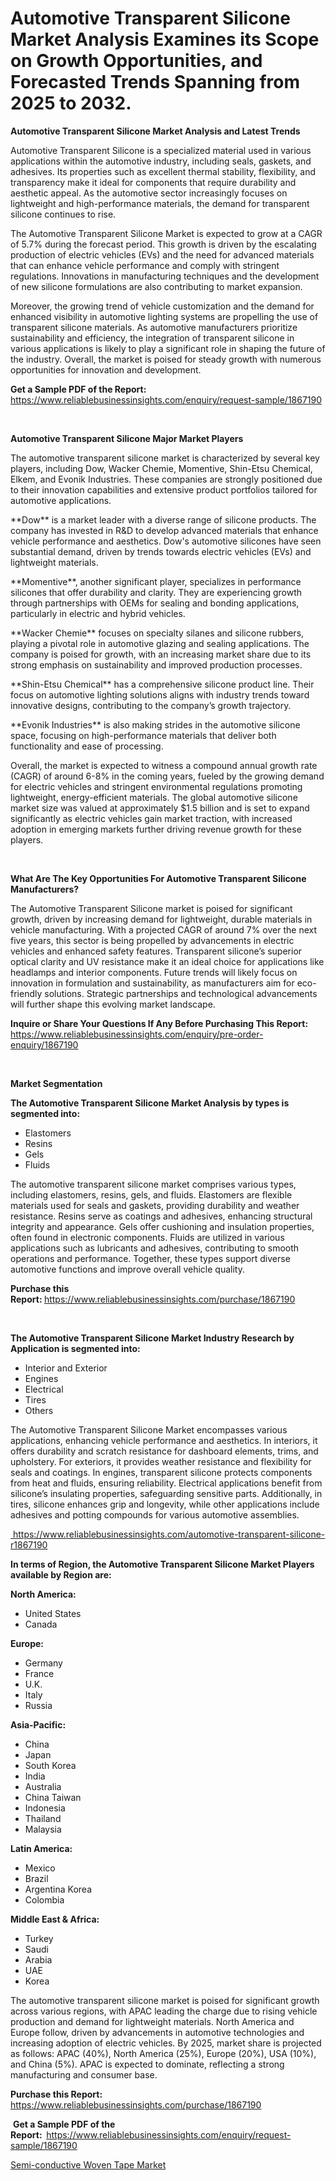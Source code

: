 <p><h1>Automotive Transparent Silicone Market Analysis Examines its Scope on Growth Opportunities, and Forecasted Trends Spanning from 2025 to 2032.</h1></p><p><strong>Automotive Transparent Silicone Market Analysis and Latest Trends</strong></p>
<p><p>Automotive Transparent Silicone is a specialized material used in various applications within the automotive industry, including seals, gaskets, and adhesives. Its properties such as excellent thermal stability, flexibility, and transparency make it ideal for components that require durability and aesthetic appeal. As the automotive sector increasingly focuses on lightweight and high-performance materials, the demand for transparent silicone continues to rise.</p><p>The Automotive Transparent Silicone Market is expected to grow at a CAGR of 5.7% during the forecast period. This growth is driven by the escalating production of electric vehicles (EVs) and the need for advanced materials that can enhance vehicle performance and comply with stringent regulations. Innovations in manufacturing techniques and the development of new silicone formulations are also contributing to market expansion. </p><p>Moreover, the growing trend of vehicle customization and the demand for enhanced visibility in automotive lighting systems are propelling the use of transparent silicone materials. As automotive manufacturers prioritize sustainability and efficiency, the integration of transparent silicone in various applications is likely to play a significant role in shaping the future of the industry. Overall, the market is poised for steady growth with numerous opportunities for innovation and development.</p></p>
<p><strong>Get a Sample PDF of the Report:&nbsp;</strong> <a href="https://www.reliablebusinessinsights.com/enquiry/request-sample/1867190?utm_campaign=2313&utm_medium=2&utm_source=Github&utm_content=ia&utm_term=03042025&utm_id=automotive-transparent-silicone">https://www.reliablebusinessinsights.com/enquiry/request-sample/1867190</a></p>
<p>&nbsp;</p>
<p><strong>Automotive Transparent Silicone Major Market Players</strong></p>
<p><p>The automotive transparent silicone market is characterized by several key players, including Dow, Wacker Chemie, Momentive, Shin-Etsu Chemical, Elkem, and Evonik Industries. These companies are strongly positioned due to their innovation capabilities and extensive product portfolios tailored for automotive applications.</p><p>**Dow** is a market leader with a diverse range of silicone products. The company has invested in R&D to develop advanced materials that enhance vehicle performance and aesthetics. Dow's automotive silicones have seen substantial demand, driven by trends towards electric vehicles (EVs) and lightweight materials.</p><p>**Momentive**, another significant player, specializes in performance silicones that offer durability and clarity. They are experiencing growth through partnerships with OEMs for sealing and bonding applications, particularly in electric and hybrid vehicles. </p><p>**Wacker Chemie** focuses on specialty silanes and silicone rubbers, playing a pivotal role in automotive glazing and sealing applications. The company is poised for growth, with an increasing market share due to its strong emphasis on sustainability and improved production processes.</p><p>**Shin-Etsu Chemical** has a comprehensive silicone product line. Their focus on automotive lighting solutions aligns with industry trends toward innovative designs, contributing to the company’s growth trajectory.</p><p>**Evonik Industries** is also making strides in the automotive silicone space, focusing on high-performance materials that deliver both functionality and ease of processing.</p><p>Overall, the market is expected to witness a compound annual growth rate (CAGR) of around 6-8% in the coming years, fueled by the growing demand for electric vehicles and stringent environmental regulations promoting lightweight, energy-efficient materials. The global automotive silicone market size was valued at approximately $1.5 billion and is set to expand significantly as electric vehicles gain market traction, with increased adoption in emerging markets further driving revenue growth for these players.</p></p>
<p>&nbsp;</p>
<p><strong>What Are The Key Opportunities For Automotive Transparent Silicone Manufacturers?</strong></p>
<p><p>The Automotive Transparent Silicone market is poised for significant growth, driven by increasing demand for lightweight, durable materials in vehicle manufacturing. With a projected CAGR of around 7% over the next five years, this sector is being propelled by advancements in electric vehicles and enhanced safety features. Transparent silicone’s superior optical clarity and UV resistance make it an ideal choice for applications like headlamps and interior components. Future trends will likely focus on innovation in formulation and sustainability, as manufacturers aim for eco-friendly solutions. Strategic partnerships and technological advancements will further shape this evolving market landscape.</p></p>
<p><strong>Inquire or Share Your Questions If Any Before Purchasing This Report:</strong> <a href="https://www.reliablebusinessinsights.com/enquiry/pre-order-enquiry/1867190?utm_campaign=2313&utm_medium=2&utm_source=Github&utm_content=ia&utm_term=03042025&utm_id=automotive-transparent-silicone">https://www.reliablebusinessinsights.com/enquiry/pre-order-enquiry/1867190</a></p>
<p>&nbsp;</p>
<p><strong>Market Segmentation</strong></p>
<p><strong>The Automotive Transparent Silicone Market Analysis by types is segmented into:</strong></p>
<p><ul><li>Elastomers</li><li>Resins</li><li>Gels</li><li>Fluids</li></ul></p>
<p><p>The automotive transparent silicone market comprises various types, including elastomers, resins, gels, and fluids. Elastomers are flexible materials used for seals and gaskets, providing durability and weather resistance. Resins serve as coatings and adhesives, enhancing structural integrity and appearance. Gels offer cushioning and insulation properties, often found in electronic components. Fluids are utilized in various applications such as lubricants and adhesives, contributing to smooth operations and performance. Together, these types support diverse automotive functions and improve overall vehicle quality.</p></p>
<p><strong>Purchase this Report:&nbsp;</strong><a href="https://www.reliablebusinessinsights.com/purchase/1867190?utm_campaign=2313&utm_medium=2&utm_source=Github&utm_content=ia&utm_term=03042025&utm_id=automotive-transparent-silicone">https://www.reliablebusinessinsights.com/purchase/1867190</a></p>
<p>&nbsp;</p>
<p><strong>The Automotive Transparent Silicone Market Industry Research by Application is segmented into:</strong></p>
<p><ul><li>Interior and Exterior</li><li>Engines</li><li>Electrical</li><li>Tires</li><li>Others</li></ul></p>
<p><p>The Automotive Transparent Silicone Market encompasses various applications, enhancing vehicle performance and aesthetics. In interiors, it offers durability and scratch resistance for dashboard elements, trims, and upholstery. For exteriors, it provides weather resistance and flexibility for seals and coatings. In engines, transparent silicone protects components from heat and fluids, ensuring reliability. Electrical applications benefit from silicone’s insulating properties, safeguarding sensitive parts. Additionally, in tires, silicone enhances grip and longevity, while other applications include adhesives and potting compounds for various automotive assemblies.</p></p>
<p><a href="https://www.reliablebusinessinsights.com/automotive-transparent-silicone-r1867190?utm_campaign=2313&utm_medium=2&utm_source=Github&utm_content=ia&utm_term=03042025&utm_id=automotive-transparent-silicone">&nbsp;https://www.reliablebusinessinsights.com/automotive-transparent-silicone-r1867190</a></p>
<p><strong>In terms of Region, the Automotive Transparent Silicone Market Players available by Region are:</strong></p>
<p>
    <p> <strong> North America: </strong>
        <ul>
            <li>United States</li>
            <li>Canada</li>
        </ul>
        </p> 
    <p> <strong> Europe: </strong>
        <ul>
            <li>Germany</li>
            <li>France</li>
            <li>U.K.</li>
            <li>Italy</li>
            <li>Russia</li>
        </ul>
        </p> 
    <p> <strong> Asia-Pacific: </strong>
        <ul>
            <li>China</li>
            <li>Japan</li>
            <li>South Korea</li>
            <li>India</li>
            <li>Australia</li>
            <li>China Taiwan</li>
            <li>Indonesia</li>
            <li>Thailand</li>
            <li>Malaysia</li>
        </ul>
        </p> 
    <p> <strong> Latin America: </strong>
        <ul>
            <li>Mexico</li>
            <li>Brazil</li>
            <li>Argentina Korea</li>
            <li>Colombia</li>
        </ul>
        </p> 
    <p> <strong> Middle East & Africa: </strong>
        <ul>
            <li>Turkey</li>
            <li>Saudi</li>
            <li>Arabia</li>
            <li>UAE</li>
            <li>Korea</li>
        </ul>
    </p>
    </p>
<p><p>The automotive transparent silicone market is poised for significant growth across various regions, with APAC leading the charge due to rising vehicle production and demand for lightweight materials. North America and Europe follow, driven by advancements in automotive technologies and increasing adoption of electric vehicles. By 2025, market share is projected as follows: APAC (40%), North America (25%), Europe (20%), USA (10%), and China (5%). APAC is expected to dominate, reflecting a strong manufacturing and consumer base.</p></p>
<p><strong>Purchase this Report: </strong><a href="https://www.reliablebusinessinsights.com/purchase/1867190?utm_campaign=2313&utm_medium=2&utm_source=Github&utm_content=ia&utm_term=03042025&utm_id=automotive-transparent-silicone">https://www.reliablebusinessinsights.com/purchase/1867190</a></p>
<p>&nbsp;<strong>Get a Sample PDF of the Report:&nbsp;&nbsp;</strong><a href="https://www.reliablebusinessinsights.com/enquiry/request-sample/1867190?utm_campaign=2313&utm_medium=2&utm_source=Github&utm_content=ia&utm_term=03042025&utm_id=automotive-transparent-silicone">https://www.reliablebusinessinsights.com/enquiry/request-sample/1867190</a></p>
<p><strong></strong></p>
<p><p><a href="https://github.com/boitafbg/Market-Research-Report-List-1/blob/main/semi-conductive-woven-tape-market.md?utm_campaign=2313&utm_medium=2&utm_source=Github&utm_content=ia&utm_term=03042025&utm_id=automotive-transparent-silicone">Semi-conductive Woven Tape Market</a></p></p>